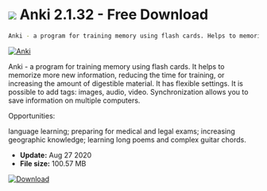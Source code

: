 # ![](https://cdn.softexe.net/static/icon/3/anki-567.png) Anki 2.1.32 - Free Download

```sh
Anki - a program for training memory using flash cards. Helps to memorize more new information, reducing training time, or increasing the amount of digestible material
```
[![Anki](https://gallery.dpcdn.pl/imgc/Tools/59148/g_-_420x350_1.5_-_x20150529204852_0.jpg)](https://softexe.net/win/education-science/learning/anki:efg.html)

Anki - a program for training memory using flash cards. It helps to memorize more new information, reducing the time for training, or increasing the amount of digestible material. It has flexible settings. It is possible to add tags: images, audio, video. Synchronization allows you to save information on multiple computers.

Opportunities:


language learning;
preparing for medical and legal exams;
increasing geographic knowledge;
learning long poems and complex guitar chords.


- **Update:** Aug 27 2020
- **File size:** 100.57 MB

[![Download](https://cdn.softexe.net/static/img/download.png)](https://softexe.net/win/education-science/learning/anki:efg.html)

